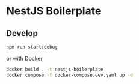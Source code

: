 # NestJS Boilerplate

## Develop

```bash
npm run start:debug
```

or with Docker

```bash
docker build . -t nestjs-boilerplate
docker compose -f docker-compose.dev.yaml up -d
```
